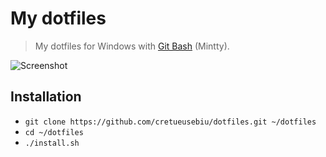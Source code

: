# My dotfiles

> My dotfiles for Windows with [Git Bash](https://git-scm.com/downloads) (Mintty).

![Screenshot](http://i.imgur.com/kPZ9lEJ.png)

## Installation

- `git clone https://github.com/cretueusebiu/dotfiles.git ~/dotfiles`
- `cd ~/dotfiles`
- `./install.sh`
